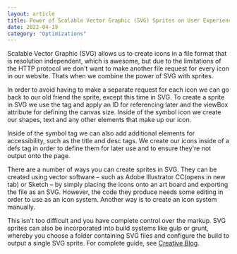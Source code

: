 ```yaml
---
layout: article
title: Power of Scalable Vector Graphic (SVG) Sprites on User Experience
date: 2022-04-19
category: "Optimizations"
---
```


Scalable Vector Graphic (SVG) allows us to create icons in a file format that is resolution independent, which is awesome, but due to the limitations of the HTTP protocol we don't want to make another file request for every icon in our website. Thats when we combine the power of SVG with sprites.

<!-- excerpt -->

In order to avoid having to make a separate request for each icon we can go back to our old friend the sprite, except this time in SVG. To create a sprite in SVG we use the <symbol> tag and apply an ID for referencing later and the viewBox attribute for defining the canvas size. Inside of the symbol icon we create our shapes, text and any other elements that make up our icon.

Inside of the symbol tag we can also add additional elements for accessibility, such as the title and desc tags. We create our icons inside of a defs tag in order to define them for later use and to ensure they're not output onto the page. 

There are a number of ways you can create sprites in SVG. They can be created using vector software – such as Adobe Illustrator CC(opens in new tab) or Sketch – by simply placing the icons onto an art board and exporting the file as an SVG. However, the code they produce needs some editing in order to use as an icon system. Another way is to create an icon system manually. 

This isn't too difficult and you have complete control over the markup. SVG sprites can also be incorporated into build systems like gulp or grunt, whereby you choose a folder containing SVG files and configure the build to output a single SVG sprite. For complete guide, see [Creative Blog](https://www.creativebloq.com/features/the-complete-guide-to-svg/6).